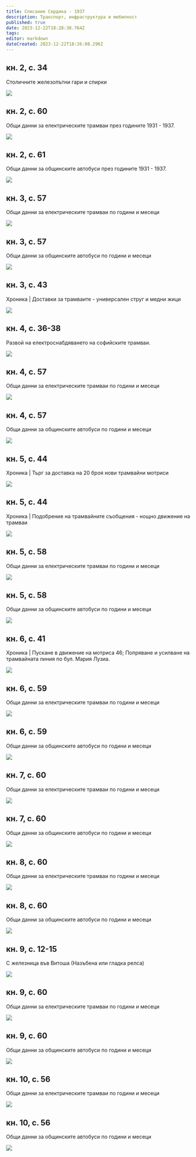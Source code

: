 ```yaml
---
title: Списание Сердика - 1937
description: Транспорт, инфраструктура и мобилност
published: true
date: 2023-12-22T18:28:38.764Z
tags: 
editor: markdown
dateCreated: 2023-12-22T18:26:08.296Z
---
```


## кн. 2, с. 34
Столичните железопътни гари и спирки

<img src="https://drive.google.com/uc?id=99999999999999999">

## кн. 2, с. 60
Общи данни за електрическите трамваи през годините 1931 - 1937.

<img src="https://drive.google.com/uc?id=99999999999999999">


## кн. 2, с. 61
Общи данни за общинските автобуси през годините 1931 - 1937.

<img src="https://drive.google.com/uc?id=99999999999999999">


## кн. 3, с. 57
Общи данни за електрическите трамваи по години и месеци

<img src="https://drive.google.com/uc?id=99999999999999999">


## кн. 3, с. 57
Общи данни за общинските автобуси по години и месеци

<img src="https://drive.google.com/uc?id=99999999999999999">


## кн. 3, с. 43
Хроника | Доставки за трамваите - универсален струг и медни жици

<img src="https://drive.google.com/uc?id=99999999999999999">


## кн. 4, с. 36-38
Развой на електроснабдяването на софийските трамваи.

<img src="https://drive.google.com/uc?id=99999999999999999">


## кн. 4, с. 57
Общи данни за електрическите трамваи по години и месеци

<img src="https://drive.google.com/uc?id=99999999999999999">


## кн. 4, с. 57
Общи данни за общинските автобуси по години и месеци

<img src="https://drive.google.com/uc?id=99999999999999999">


## кн. 5, с. 44
Хроника | Търг за доставка на 20 броя нови трамвайни мотриси

<img src="https://drive.google.com/uc?id=99999999999999999">


## кн. 5, с. 44
Хроника | Подобрение на трамвайните съобщения - нощно движение на трамваи

<img src="https://drive.google.com/uc?id=99999999999999999">


## кн. 5, с. 58
Общи данни за електрическите трамваи по години и месеци

<img src="https://drive.google.com/uc?id=99999999999999999">


## кн. 5, с. 58
Общи данни за общинските автобуси по години и месеци

<img src="https://drive.google.com/uc?id=99999999999999999">


## кн. 6, с. 41
Хроника | Пускане в движение на мотриса 46; Попряване и усилване на трамвайната линия по бул. Мария Лузиа.

<img src="https://drive.google.com/uc?id=99999999999999999">


## кн. 6, с. 59
Общи данни за електрическите трамваи по години и месеци

<img src="https://drive.google.com/uc?id=99999999999999999">


## кн. 6, с. 59
Общи данни за общинските автобуси по години и месеци

<img src="https://drive.google.com/uc?id=99999999999999999">


## кн. 7, с. 60
Общи данни за електрическите трамваи по години и месеци

<img src="https://drive.google.com/uc?id=99999999999999999">


## кн. 7, с. 60
Общи данни за общинските автобуси по години и месеци

<img src="https://drive.google.com/uc?id=99999999999999999">


## кн. 8, с. 60
Общи данни за електрическите трамваи по години и месеци

<img src="https://drive.google.com/uc?id=99999999999999999">


## кн. 8, с. 60
Общи данни за общинските автобуси по години и месеци

<img src="https://drive.google.com/uc?id=99999999999999999">


## кн. 9, с. 12-15
С железница във Витоша (Назъбена или гладка релса)

<img src="https://drive.google.com/uc?id=99999999999999999">


## кн. 9, с. 60
Общи данни за електрическите трамваи по години и месеци

<img src="https://drive.google.com/uc?id=99999999999999999">


## кн. 9, с. 60
Общи данни за общинските автобуси по години и месеци

<img src="https://drive.google.com/uc?id=99999999999999999">


## кн. 10, с. 56
Общи данни за електрическите трамваи по години и месеци

<img src="https://drive.google.com/uc?id=99999999999999999">


## кн. 10, с. 56
Общи данни за общинските автобуси по години и месеци

<img src="https://drive.google.com/uc?id=99999999999999999">


